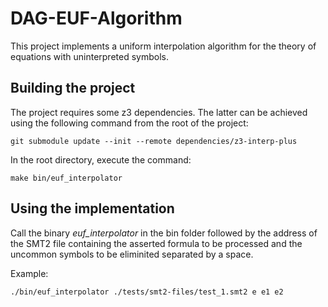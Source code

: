 # DAG-EUF-Algorithm

This project implements a uniform interpolation
algorithm for the theory of equations with 
uninterpreted symbols.

## Building the project

The project requires some z3 dependencies. The
latter can be achieved using the following command from
the root of the project:

```
git submodule update --init --remote dependencies/z3-interp-plus
```

In the root directory, execute the command:

```
make bin/euf_interpolator
```

## Using the implementation

Call the binary _euf_interpolator_ in the bin folder followed
by the address of the SMT2 file containing the asserted formula
to be processed and the uncommon symbols to be eliminited
separated by a space.

Example:

```
./bin/euf_interpolator ./tests/smt2-files/test_1.smt2 e e1 e2
```
